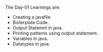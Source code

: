 The Day-01 Learnings are:
- Creating a javafile.
- Boilerplate Code.
- Output Statemnt in java.
- Printing patterns using output statement.
- Variables in java.
- Datatypes in java.
